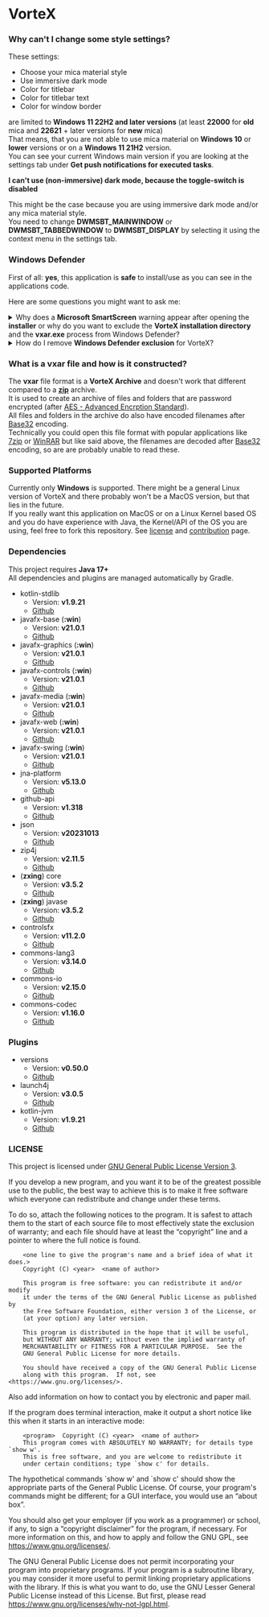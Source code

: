 # VorteX

<!--TODO: Add more fancy stuff here-->

### Why can't I change some style settings?

<!--TODO: Add some images-->

These settings:

* Choose your mica material style
* Use immersive dark mode
* Color for titlebar
* Color for titlebar text
* Color for window border

are limited to **Windows 11 22H2 and later versions** (at least **22000** for **old** mica and **22621** + later versions for **new** mica)
<br>That means, that you are not able to use mica material on **Windows 10** or **lower** versions or on a **Windows 11 21H2** version.
<br>You can see your current Windows main version if you are looking at the settings tab under **Get push notifications for executed tasks**.

**I can't use (non-immersive) dark mode, because the toggle-switch is disabled**

This might be the case because you are using immersive dark mode and/or any mica material style.
<br>You need to change **DWMSBT_MAINWINDOW** or **DWMSBT_TABBEDWINDOW** to **DWMSBT_DISPLAY** by selecting it using the context menu in the settings tab.

### Windows Defender

First of all: **yes**, this application is **safe** to install/use as you can see in the applications code.

Here are some questions you might want to ask me:

<details>
    <summary>Why does a <b>Microsoft SmartScreen</b> warning appear after opening the <b>installer</b> or why do you want to exclude the <b>VorteX installation directory</b> and the <b>vxar.exe</b> process from Windows Defender?</summary>
    <hr>
    There are a view reasons for this:
    <ol>
        <li>I don't want to pay hundreds of dollars a year for a <a href="https://learn.microsoft.com/en-us/windows-hardware/drivers/dashboard/code-signing-cert-manage#get-or-renew-a-code-signing-certificate">Microsoft trusted code signing certificate (EV/OV)</a> for this small application</li>
        <li>Submiting this application for <a href="https://www.microsoft.com/en-us/wdsi/filesubmission">malware analysis to Microsoft</a> becomes very time-consuming and it is very annoying to submit and wait for days or even weeks for every single version to be approved by Microsoft</li>
    </ol>
    Read more about this <a href="https://stackoverflow.com/a/51113771">here</a> and <a href="https://stackoverflow.com/a/66582477">here</a>.
    <br><br><b>So I am forced to exclude this stuff from Windows Defender?</b>
    <br><b>No</b>, you aren't. This is only needed if Windows Defender is weird (again) and detects some virus in the exe. Yeah classic Windows Defender. It is really annoying for me as a developer that Windows Defender randomly detects non-signed '.exe' files as malicious software, but excluding all of this from Windows Defender is the only simple and inexpensive way of preventing the program from randomly being deleting/blacklisting some versions of VorteX.
    <br><br>If you don't feel comfortable with this solution, you can try to remove the Windows Defender exclusion (if you have already installed VorteX with the exclusion) with <a href="#how-do-i-remove-windows-defender-exclusion-for-vortex">this steps.</a>
    <br><br>If everything works and the Windows Defender now doesn't weirdly detect something malicious, you are now safe to use VorteX without the exclusion! (There sadly is no garanty, that this lasts forever)
    <br>I actually don't know if other Antiviruses like Norton or McAfee are also detecting anything weird going on or if it's just Windows Defender being weird. (If that is true please open an issue here on GitHub and let me know)
</details>

<!--TODO: Add description-->

<details>
    <summary>
        <a id="how-do-i-remove-windows-defender-exclusion-for-vortex" class="sml">How do I remove <b>Windows Defender exclusion</b> for VorteX?</a>
    </summary>
    <hr>
    Coming soon...
</details>

### What is a vxar file and how is it constructed?

The **vxar** file format is a **VorteX Archive** and doesn't work that different compared to a [**zip**](https://en.wikipedia.org/wiki/ZIP_(file_format)) archive.
<br>It is used to create an archive of files and folders that are password encrypted (after [AES - Advanced Encrption Standard](https://en.wikipedia.org/wiki/Advanced_Encryption_Standard)).
<br>All files and folders in the archive do also have encoded filenames after [Base32](https://en.wikipedia.org/wiki/Base32) encoding.
<br>Technically you could open this file format with popular applications like [7zip](https://7-zip.de/index.html) or [WinRAR](https://www.win-rar.com/start.html) but like said above, the filenames are decoded after [Base32](https://en.wikipedia.org/wiki/Base32) encoding, so are are probably unable to read these.

### Supported Platforms

Currently only **Windows** is supported. There might be a general Linux version of VorteX and there probably won't be a MacOS version, but that lies in the future.
<br>If you really want this application on MacOS or on a Linux Kernel based OS and you do have experience with Java, the Kernel/API of the OS you are using, feel free to fork this repository.
See [license](https://github.com/BlockyDotJar/VorteX/blob/main/LICENSE) and [contribution](https://github.com/BlockyDotJar/VorteX/wiki/Contributing-to-VorteX) page.

### Dependencies

This project requires **Java 17+**
<br>All dependencies and plugins are managed automatically by Gradle.

* kotlin-stdlib
    * Version: **v1.9.21**
    * [Github](https://github.com/JetBrains/kotlin/tree/master/libraries/stdlib)
* javafx-base (**:win**)
    * Version: **v21.0.1**
    * [Github](https://github.com/openjdk/jfx/tree/master/modules/javafx.base)
* javafx-graphics (**:win**)
    * Version: **v21.0.1**
    * [Github](https://github.com/openjdk/jfx/tree/master/modules/javafx.graphics)
* javafx-controls (**:win**)
    * Version: **v21.0.1**
    * [Github](https://github.com/openjdk/jfx/tree/master/modules/javafx.controls)
* javafx-media (**:win**)
    * Version: **v21.0.1**
    * [Github](https://github.com/openjdk/jfx/tree/master/modules/javafx.media)
* javafx-web (**:win**)
    * Version: **v21.0.1**
    * [Github](https://github.com/openjdk/jfx/tree/master/modules/javafx.web)
* javafx-swing (**:win**)
    * Version: **v21.0.1**
    * [Github](https://github.com/openjdk/jfx/tree/master/modules/javafx.swing)
* jna-platform
    * Version: **v5.13.0**
    * [Github](https://github.com/java-native-access/jna/tree/master/contrib/platform/src/com/sun/jna/platform)
* github-api
    * Version: **v1.318**
    * [Github](https://github.com/hub4j/github-api)
* json
    * Version: **v20231013**
    * [Github](https://github.com/stleary/JSON-java)
* zip4j
    * Version: **v2.11.5**
    * [Github](https://github.com/srikanth-lingala/zip4j)
* (**zxing**) core
    * Version: **v3.5.2**
    * [Github](https://github.com/zxing/zxing/tree/master/core)
* (**zxing**) javase
    * Version: **v3.5.2**
    * [Github](https://github.com/zxing/zxing/tree/master/javase)
* controlsfx
    * Version: **v11.2.0**
    * [Github](https://github.com/controlsfx/controlsfx)
* commons-lang3
    * Version: **v3.14.0**
    * [Github](https://github.com/apache/commons-lang)
* commons-io
    * Version: **v2.15.0**
    * [Github](https://github.com/apache/commons-io)
* commons-codec
    * Version: **v1.16.0**
    * [Github](https://github.com/apache/commons-codec)

### Plugins

* versions
    * Version: **v0.50.0**
    * [Github](https://github.com/ben-manes/gradle-versions-plugin)
* launch4j
    * Version: **v3.0.5**
    * [Github](https://github.com/TheBoegl/gradle-launch4j)
* kotlin-jvm
    * Version: **v1.9.21**
    * [Github](https://github.com/JetBrains/kotlin/tree/master/libraries/stdlib/jvm)

<!--TODO: Add other used tools-->

### LICENSE

This project is licensed under [GNU General Public License Version 3](https://www.gnu.org/licenses/gpl-3.0.en.html).

If you develop a new program, and you want it to be of the greatest possible use to the public, the best way to achieve this is to make it free software which everyone can redistribute and change under these terms.
<br>

To do so, attach the following notices to the program. It is safest to attach them to the start of each source file to most effectively state the exclusion of warranty; and each file should have at least the “copyright” line and a pointer to where the full notice is found.
<br>

```
    <one line to give the program's name and a brief idea of what it does.>
    Copyright (C) <year>  <name of author>

    This program is free software: you can redistribute it and/or modify
    it under the terms of the GNU General Public License as published by
    the Free Software Foundation, either version 3 of the License, or
    (at your option) any later version.

    This program is distributed in the hope that it will be useful,
    but WITHOUT ANY WARRANTY; without even the implied warranty of
    MERCHANTABILITY or FITNESS FOR A PARTICULAR PURPOSE.  See the
    GNU General Public License for more details.

    You should have received a copy of the GNU General Public License
    along with this program.  If not, see <https://www.gnu.org/licenses/>.
```

Also add information on how to contact you by electronic and paper mail.
<br>

If the program does terminal interaction, make it output a short notice like this when it starts in an interactive mode:
<br>

```
    <program>  Copyright (C) <year>  <name of author>
    This program comes with ABSOLUTELY NO WARRANTY; for details type `show w'.
    This is free software, and you are welcome to redistribute it
    under certain conditions; type `show c' for details.
```

The hypothetical commands \`show w' and `show c' should show the appropriate parts of the General Public License. Of course, your program's commands might be different; for a GUI interface, you would use an “about box”.
<br>

You should also get your employer (if you work as a programmer) or school, if any, to sign a “copyright disclaimer” for the program, if necessary. For more information on this, and how to apply and follow the GNU GPL, see <https://www.gnu.org/licenses/>.
<br>

The GNU General Public License does not permit incorporating your program into proprietary programs. If your program is a subroutine library, you may consider it more useful to permit linking proprietary applications with the library. If this is what you want to do, use the GNU Lesser General Public License instead of this License. But first, please read <https://www.gnu.org/licenses/why-not-lgpl.html>.
